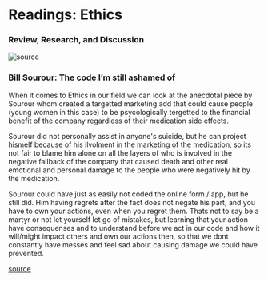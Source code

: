 # Readings: Ethics

### Review, Research, and Discussion

![source](https://cdn-media-1.freecodecamp.org/images/1*UcpODv1lxR_Bt3MyaOvYWA.jpeg)

###    Bill Sourour: The code I’m still ashamed of

When it comes to Ethics in our field we can look at the anecdotal piece by Sourour whom created a targetted marketing add that could cause people (young women in this case) to be psycologically tergetted to the financial benefit of the company regardless of their medication side effects.

Sourour did not personally assist in anyone's suicide, but he can project hismelf because of his ilvolment in the marketing of the medication, so its not fair to blame him alone on all the layers of who is involved in the negative fallback of the company that caused death and other real emotional and personal damage to the people who were negatively hit by the medication.

Sourour could have just as easily not coded the online form / app, but he still did. Him having regrets after the fact does not negate his part, and you have to own your actions, even when you regret them. Thats not to say be a martyr or not let yourself let go of mistakes, but learning that your action have consequenses and to understand before we act in our code and how it will/might impact others and own our actions then, so that we dont constantly have messes and feel sad about causing damage we could have prevented.

[source](https://www.freecodecamp.org/news/the-code-im-still-ashamed-of-e4c021dff55e/)

